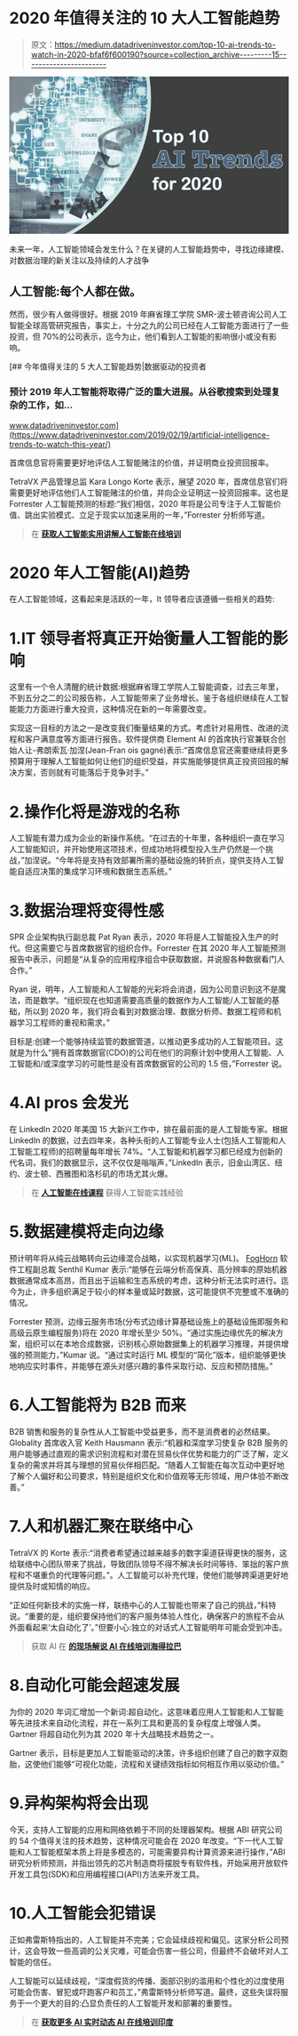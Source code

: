 # 2020 年值得关注的 10 大人工智能趋势

> 原文：<https://medium.datadriveninvestor.com/top-10-ai-trends-to-watch-in-2020-bfaf6f600190?source=collection_archive---------15----------------------->

![](img/2cca0cc9254c00bd47042f374d0bfbc3.png)

未来一年，人工智能领域会发生什么？在关键的人工智能趋势中，寻找边缘建模、对数据治理的新关注以及持续的人才战争

## 人工智能:每个人都在做。

然而，很少有人做得很好。根据 2019 年麻省理工学院 SMR-波士顿咨询公司人工智能全球高管研究报告，事实上，十分之九的公司已经在人工智能方面进行了一些投资，但 70%的公司表示，迄今为止，他们看到人工智能的影响很小或没有影响。

[](https://www.datadriveninvestor.com/2019/02/19/artificial-intelligence-trends-to-watch-this-year/) [## 今年值得关注的 5 大人工智能趋势|数据驱动的投资者

### 预计 2019 年人工智能将取得广泛的重大进展。从谷歌搜索到处理复杂的工作，如…

www.datadriveninvestor.com](https://www.datadriveninvestor.com/2019/02/19/artificial-intelligence-trends-to-watch-this-year/) 

首席信息官将需要更好地评估人工智能赌注的价值，并证明商业投资回报率。

TetraVX 产品管理总监 Kara Longo Korte 表示，展望 2020 年，首席信息官们将需要更好地评估他们人工智能赌注的价值，并向企业证明这一投资回报率。这也是 Forrester 人工智能预测的标题:“我们相信，2020 年将是公司专注于人工智能价值、跳出实验模式、立足于现实以加速采用的一年，”Forrester 分析师写道。

> 在 [**获取人工智能实用讲解人工智能在线培训**](https://onlineitguru.com/artificial-intelligence-course.html)

# 2020 年人工智能(AI)趋势

在人工智能领域，这看起来是活跃的一年，It 领导者应该遵循一些相关的趋势:

# 1.IT 领导者将真正开始衡量人工智能的影响

这里有一个令人清醒的统计数据:根据麻省理工学院人工智能调查，过去三年里，不到五分之二的公司报告称，人工智能带来了业务增长。鉴于各组织继续在人工智能能力方面进行重大投资，这种情况在新的一年需要改变。

实现这一目标的方法之一是改变我们衡量结果的方式。考虑针对易用性、改进的流程和客户满意度等方面进行报告。软件提供商 Element AI 的首席执行官兼联合创始人让-弗朗索瓦·加涅(Jean-Fran ois gagné)表示:“首席信息官还需要继续将更多预算用于理解人工智能如何让他们的组织受益，并实施能够提供真正投资回报的解决方案，否则就有可能落后于竞争对手。”

# 2.操作化将是游戏的名称

人工智能有潜力成为企业的新操作系统。“在过去的十年里，各种组织一直在学习人工智能知识，并开始使用这项技术，但成功地将模型投入生产仍然是一个挑战，”加涅说。“今年将是支持有效部署所需的基础设施的转折点，提供支持人工智能自适应决策的集成学习环境和数据生态系统。”

# 3.数据治理将变得性感

SPR 企业架构执行副总裁 Pat Ryan 表示，2020 年将是人工智能投入生产的时代。但这需要它与首席数据官的组织合作。Forrester 在其 2020 年人工智能预测报告中表示，问题是“从复杂的应用程序组合中获取数据，并说服各种数据看门人合作。”

Ryan 说，明年，人工智能和人工智能的光彩将会消退，因为公司意识到这不是魔法，而是数学。“组织现在也知道需要高质量的数据作为人工智能/人工智能的基础，所以到 2020 年，我们将会看到对数据治理、数据分析师、数据工程师和机器学习工程师的重视和需求。”

目标是:创建一个能够持续监管的数据管道，以推动更多成功的人工智能项目。这就是为什么“拥有首席数据官(CDO)的公司在他们的洞察计划中使用人工智能、人工智能和/或深度学习的可能性是没有首席数据官的公司的 1.5 倍，”Forrester 说。

# 4.AI pros 会发光

在 LinkedIn 2020 年美国 15 大新兴工作中，排在最前面的是人工智能专家。根据 LinkedIn 的数据，过去四年来，各种头衔的人工智能专业人士(包括人工智能和人工智能工程师)的招聘量每年增长 74%。“人工智能和机器学习都已经成为创新的代名词，我们的数据显示，这不仅仅是嗡嗡声，”LinkedIn 表示，旧金山湾区、纽约、波士顿、西雅图和洛杉矶的市场尤其火爆。

> 在 [**人工智能在线课程**](https://onlineitguru.com/artificial-intelligence-course.html) 获得人工智能实践经验

# 5.数据建模将走向边缘

预计明年将从纯云战略转向云边缘混合战略，以实现机器学习(ML)。 [FogHorn](https://foghorn.io/) 软件工程副总裁 Senthil Kumar 表示:“能够在云端分析高保真、高分辨率的原始机器数据通常成本高昂，而且出于运输和生态系统的考虑，这种分析无法实时进行。迄今为止，许多组织满足于较小的样本量或延时数据，这可能提供不完整或不准确的情况。

Forrester 预测，边缘云服务市场(分布式边缘计算基础设施上的基础设施即服务和高级云原生编程服务)将在 2020 年增长至少 50%。“通过实施边缘优先的解决方案，组织可以在本地合成数据，识别核心原始数据集上的机器学习推理，并提供增强的预测能力，”Kumar 说。“通过实时运行 ML 模型的“简化”版本，组织能够更快地响应实时事件，并能够在源头对感兴趣的事件采取行动、反应和预防措施。”

# 6.人工智能将为 B2B 而来

B2B 销售和服务的复杂性从人工智能中受益更多，而不是消费者的必然结果。Globality 首席收入官 Keith Hausmann 表示:“机器和深度学习使复杂 B2B 服务的用户能够通过直观的需求识别流程和对潜在贸易伙伴优势和能力的广泛了解，定义复杂的需求并将其与理想的贸易伙伴相匹配。“随着人工智能在每次互动中更好地了解个人偏好和公司要求，特别是组织文化和价值观等无形领域，用户体验不断改善。”

# 7.人和机器汇聚在联络中心

TetraVX 的 Korte 表示:“消费者希望通过越来越多的数字渠道获得更快的服务，这给联络中心团队带来了挑战，导致团队领导不得不解决长时间等待、笨拙的客户旅程和不堪重负的代理等问题。”。人工智能可以补充代理，使他们能够跨渠道更好地提供及时或知情的响应。

“正如任何新技术的实施一样，联络中心的人工智能也带来了自己的挑战，”科特说。“重要的是，组织要保持他们的客户服务体验人性化，确保客户的旅程不会从外面看起来‘太自动化了’。”但要小心:独立的对话式人工智能明年可能会受到冲击。

> 获取 AI 在 [**的现场解说 AI 在线培训海得拉巴**](https://onlineitguru.com/artificial-intelligence-course.html)

# 8.自动化可能会超速发展

为你的 2020 年词汇增加一个新词:超自动化，这意味着应用人工智能和人工智能等先进技术来自动化流程，并在一系列工具和更高的复杂程度上增强人类。Gartner 将超自动化列为其 2020 年十大战略技术趋势之一。

Gartner 表示，目标是更加人工智能驱动的决策，许多组织创建了自己的数字双胞胎，这使他们能够“可视化功能，流程和关键绩效指标如何相互作用以驱动价值。”

# 9.异构架构将会出现

今天，支持人工智能的应用和网络依赖于不同的处理器架构。根据 ABI 研究公司的 54 个值得关注的技术趋势，这种情况可能会在 2020 年改变。“下一代人工智能和人工智能框架本质上将是多模态的，可能需要异构计算资源来进行操作，”ABI 研究分析师预测，并指出领先的芯片制造商将摆脱专有软件栈，开始采用开放软件开发工具包(SDK)和应用编程接口(API)方法来开发工具。

# 10.人工智能会犯错误

正如弗雷斯特指出的，人工智能并不完美；它会延续歧视和偏见。这家分析公司预计，这会导致一些高调的公关灾难，可能会伤害一些公司，但最终不会破坏对人工智能的信任。

人工智能可以延续歧视，“深度假货的传播、面部识别的滥用和个性化的过度使用可能会伤害、冒犯或吓跑客户和员工，”弗雷斯特分析师写道。最终，这些失误将服务于一个更大的目的:凸显负责任的人工智能开发和部署的重要性。

> 在 [**获取更多 AI 实时动态 AI 在线培训印度**](https://onlineitguru.com/artificial-intelligence-course.html)